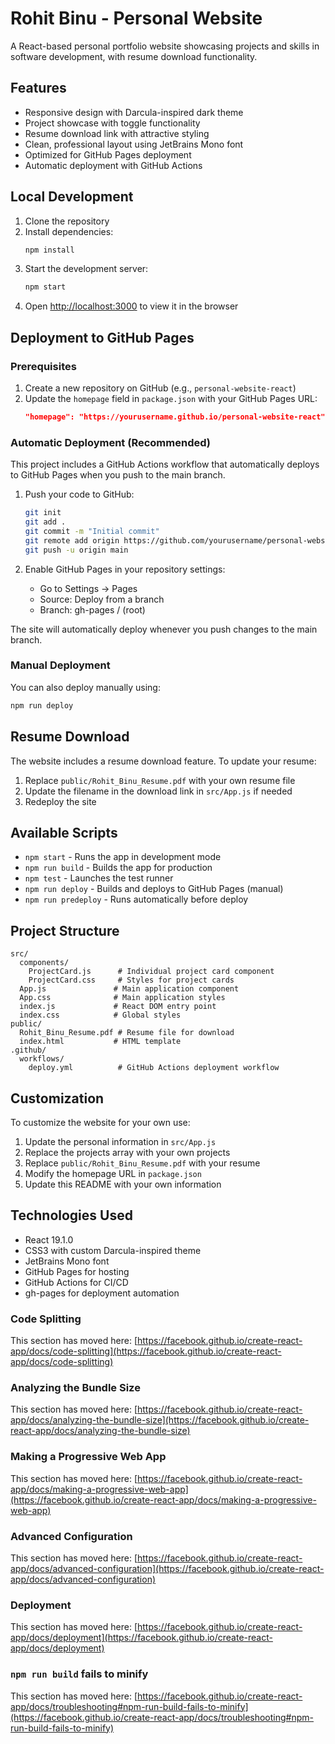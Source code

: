 # Rohit Binu - Personal Website

A React-based personal portfolio website showcasing projects and skills in software development, with resume download functionality.

## Features

- Responsive design with Darcula-inspired dark theme
- Project showcase with toggle functionality  
- Resume download link with attractive styling
- Clean, professional layout using JetBrains Mono font
- Optimized for GitHub Pages deployment
- Automatic deployment with GitHub Actions

## Local Development

1. Clone the repository
2. Install dependencies:
   ```bash
   npm install
   ```
3. Start the development server:
   ```bash
   npm start
   ```
4. Open [http://localhost:3000](http://localhost:3000) to view it in the browser

## Deployment to GitHub Pages

### Prerequisites
1. Create a new repository on GitHub (e.g., `personal-website-react`)
2. Update the `homepage` field in `package.json` with your GitHub Pages URL:
   ```json
   "homepage": "https://yourusername.github.io/personal-website-react"
   ```

### Automatic Deployment (Recommended)
This project includes a GitHub Actions workflow that automatically deploys to GitHub Pages when you push to the main branch.

1. Push your code to GitHub:
   ```bash
   git init
   git add .
   git commit -m "Initial commit"
   git remote add origin https://github.com/yourusername/personal-website-react.git
   git push -u origin main
   ```

2. Enable GitHub Pages in your repository settings:
   - Go to Settings → Pages
   - Source: Deploy from a branch
   - Branch: gh-pages / (root)

The site will automatically deploy whenever you push changes to the main branch.

### Manual Deployment
You can also deploy manually using:
```bash
npm run deploy
```

## Resume Download

The website includes a resume download feature. To update your resume:

1. Replace `public/Rohit_Binu_Resume.pdf` with your own resume file
2. Update the filename in the download link in `src/App.js` if needed
3. Redeploy the site

## Available Scripts

- `npm start` - Runs the app in development mode
- `npm run build` - Builds the app for production
- `npm test` - Launches the test runner
- `npm run deploy` - Builds and deploys to GitHub Pages (manual)
- `npm run predeploy` - Runs automatically before deploy

## Project Structure

```
src/
  components/
    ProjectCard.js      # Individual project card component
    ProjectCard.css     # Styles for project cards
  App.js               # Main application component
  App.css              # Main application styles
  index.js             # React DOM entry point
  index.css            # Global styles
public/
  Rohit_Binu_Resume.pdf # Resume file for download
  index.html           # HTML template
.github/
  workflows/
    deploy.yml          # GitHub Actions deployment workflow
```

## Customization

To customize the website for your own use:

1. Update the personal information in `src/App.js`
2. Replace the projects array with your own projects
3. Replace `public/Rohit_Binu_Resume.pdf` with your resume
4. Modify the homepage URL in `package.json`
5. Update this README with your own information

## Technologies Used

- React 19.1.0
- CSS3 with custom Darcula-inspired theme
- JetBrains Mono font
- GitHub Pages for hosting
- GitHub Actions for CI/CD
- gh-pages for deployment automation

### Code Splitting

This section has moved here: [https://facebook.github.io/create-react-app/docs/code-splitting](https://facebook.github.io/create-react-app/docs/code-splitting)

### Analyzing the Bundle Size

This section has moved here: [https://facebook.github.io/create-react-app/docs/analyzing-the-bundle-size](https://facebook.github.io/create-react-app/docs/analyzing-the-bundle-size)

### Making a Progressive Web App

This section has moved here: [https://facebook.github.io/create-react-app/docs/making-a-progressive-web-app](https://facebook.github.io/create-react-app/docs/making-a-progressive-web-app)

### Advanced Configuration

This section has moved here: [https://facebook.github.io/create-react-app/docs/advanced-configuration](https://facebook.github.io/create-react-app/docs/advanced-configuration)

### Deployment

This section has moved here: [https://facebook.github.io/create-react-app/docs/deployment](https://facebook.github.io/create-react-app/docs/deployment)

### `npm run build` fails to minify

This section has moved here: [https://facebook.github.io/create-react-app/docs/troubleshooting#npm-run-build-fails-to-minify](https://facebook.github.io/create-react-app/docs/troubleshooting#npm-run-build-fails-to-minify)
